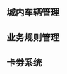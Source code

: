 <span  style="font-family: Simsun,serif; font-size: 17px; ">

### 城内车辆管理

### 业务规则管理

### 卡劵系统

</span>